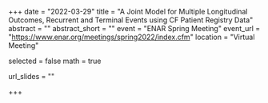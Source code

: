 +++
date = "2022-03-29"
title = "A Joint Model for Multiple Longitudinal Outcomes, Recurrent and Terminal Events using CF Patient Registry Data"
abstract = ""
abstract_short = ""
event = "ENAR Spring Meeting"
event_url = "https://www.enar.org/meetings/spring2022/index.cfm"
location = "Virtual Meeting"

selected = false
math = true

url_slides = ""

+++
